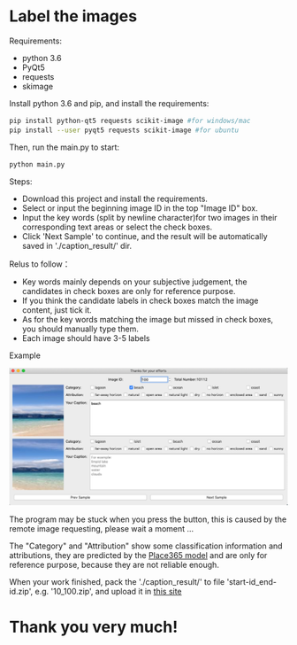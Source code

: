 # Label the images

Requirements:
 * python 3.6
 * PyQt5
 * requests
 * skimage

Install python 3.6 and pip, and install the requirements:
``` bash
pip install python-qt5 requests scikit-image #for windows/mac 
pip install --user pyqt5 requests scikit-image #for ubuntu 
```

Then, run the main.py to start:
``` bash
python main.py
```
Steps:
* Download this project and install the requirements.
* Select or input the beginning image ID in the top "Image ID" box.
* Input the key words (split by newline character)for two images in their corresponding text areas or select the check boxes.
* Click 'Next Sample' to continue, and the result will be automatically saved in './caption_result/' dir.
 
Relus to follow：
* Key words mainly depends on your subjective judgement, the candidates in check boxes are only for reference purpose.
* If you think the candidate labels in check boxes match the image content, just tick it.
* As for the key words matching the image but missed in check boxes, you should manually type them.
* Each image should have 3-5 labels

Example

![image](example.png)

The program may be stuck when you press the button, this is caused by the remote image requesting, please wait a moment ...

The "Category" and "Attribution" show some classification information and attributions, they are predicted by the [Place365 model](https://github.com/CSAILVision/places365) and are only for reference purpose, because they are not reliable enough.

When your work finished, pack the './caption_result/' to file 'start-id_end-id.zip', e.g. '10_100.zip', and upload it in [this site](http://holer.cc:50347)
# Thank you very much!
